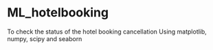 # ML_hotelbooking
To check the status of the hotel booking cancellation
Using matplotlib, numpy, scipy and seaborn
